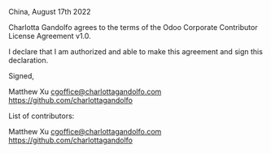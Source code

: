 China, August 17th 2022

Charlotta Gandolfo agrees to the terms of the Odoo Corporate Contributor License
Agreement v1.0.

I declare that I am authorized and able to make this agreement and sign this
declaration.

Signed,

Matthew Xu cgoffice@charlottagandolfo.com https://github.com/charlottagandolfo

List of contributors:

Matthew Xu cgoffice@charlottagandolfo.com https://github.com/charlottagandolfo
